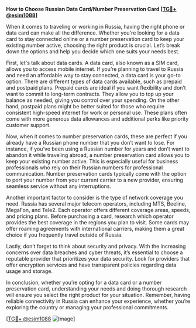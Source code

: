 **How to Choose Russian Data Card/Number Preservation Card [[TG💪+ @esim1088](https://t.me/s/esim1088)]**

When it comes to traveling or working in Russia, having the right phone or data card can make all the difference. Whether you're looking for a data card to stay connected online or a number preservation card to keep your existing number active, choosing the right product is crucial. Let’s break down the options and help you decide which one suits your needs best.

First, let's talk about data cards. A data card, also known as a SIM card, allows you to access mobile internet. If you’re planning to travel to Russia and need an affordable way to stay connected, a data card is your go-to option. There are different types of data cards available, such as prepaid and postpaid plans. Prepaid cards are ideal if you want flexibility and don’t want to commit to long-term contracts. They allow you to top up your balance as needed, giving you control over your spending. On the other hand, postpaid plans might be better suited for those who require consistent high-speed internet for work or personal use. These plans often come with more generous data allowances and additional perks like priority customer support.

Now, when it comes to number preservation cards, these are perfect if you already have a Russian phone number that you don’t want to lose. For instance, if you’ve been using a Russian number for years and don’t want to abandon it while traveling abroad, a number preservation card allows you to keep your existing number active. This is especially useful for business professionals who rely on their Russian numbers for professional communication. Number preservation cards typically come with the option to port your number from your current carrier to a new provider, ensuring seamless service without any interruptions.

Another important factor to consider is the type of network coverage you need. Russia has several major telecom operators, including MTS, Beeline, MegaFon, and Tele2. Each operator offers different coverage areas, speeds, and pricing plans. Before purchasing a card, research which operator provides the best coverage in the regions you plan to visit. Some cards may offer roaming agreements with international carriers, making them a great choice if you frequently travel outside of Russia.

Lastly, don’t forget to think about security and privacy. With the increasing concerns over data breaches and cyber threats, it’s essential to choose a reputable provider that prioritizes your data security. Look for providers that offer encryption services and have transparent policies regarding data usage and storage.

In conclusion, whether you’re opting for a data card or a number preservation card, understanding your needs and doing thorough research will ensure you select the right product for your situation. Remember, having reliable connectivity in Russia can enhance your experience, whether you’re exploring the country or managing your professional commitments.

[[TG💪+ @esim1088](https://t.me/s/esim1088) ![Image](https://i.postimg.cc/Y0z9fWf4/image.png)]